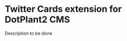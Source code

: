 Twitter Cards extension for DotPlant2 CMS
=========================================


Description to be done

